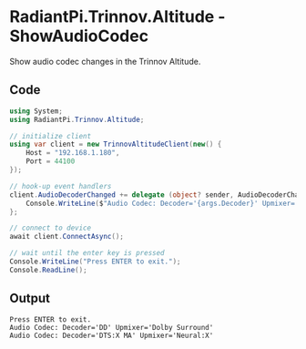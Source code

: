 # RadiantPi.Trinnov.Altitude - ShowAudioCodec

Show audio codec changes in the Trinnov Altitude.

## Code

```csharp
using System;
using RadiantPi.Trinnov.Altitude;

// initialize client
using var client = new TrinnovAltitudeClient(new() {
    Host = "192.168.1.180",
    Port = 44100
});

// hook-up event handlers
client.AudioDecoderChanged += delegate (object? sender, AudioDecoderChangedEventArgs args) {
    Console.WriteLine($"Audio Codec: Decoder='{args.Decoder}' Upmixer='{args.Upmixer}'");
};

// connect to device
await client.ConnectAsync();

// wait until the enter key is pressed
Console.WriteLine("Press ENTER to exit.");
Console.ReadLine();
```

## Output

```
Press ENTER to exit.
Audio Codec: Decoder='DD' Upmixer='Dolby Surround'
Audio Codec: Decoder='DTS:X MA' Upmixer='Neural:X'
```
